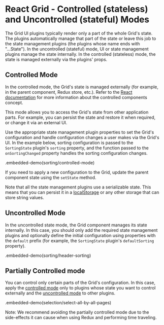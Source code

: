 # React Grid - Controlled (stateless) and Uncontrolled (stateful) Modes

The Grid UI plugins typically render only a part of the whole Grid's state. The plugins automatically manage that part of the state or leave this job to the state management plugins (the plugins whose name ends with "...State"). In the uncontrolled (stateful) mode, UI or state management plugins manage the state internally. In the controlled (stateless) mode, the state is managed externally via the plugins' props.

## Controlled Mode

In the controlled mode, the Grid's state is managed externally (for example, in the parent component, Redux store, etc.). Refer to the [React documentation](https://facebook.github.io/react/docs/forms.html#controlled-components) for more information about the controlled components concept.

This mode allows you to access the Grid's state from other application parts. For example, you can persist the state and restore it when required, or change it via an external UI.

Use the appropriate state management plugin properties to set the Grid's configuration and handle configuration changes a user makes via the Grid's UI. In the example below, sorting configuration is passed to the `SortingState` plugin's `sorting` property, and the function passed to the `onSortingChanged` property handles the sorting configuration changes.

.embedded-demo(sorting/controlled-mode)

If you need to apply a new configuration to the Grid, update the parent component state using the `setState` method.

Note that all the state management plugins use a serializable state. This means that you can persist it in a [localStorage](https://developer.mozilla.org/en/docs/Web/API/Window/localStorage) or any other storage that can store string values.

## Uncontrolled Mode

In the uncontrolled state mode, the Grid component manages its state internally. In this case, you should only add the required state management plugins and optionally define the initial configuration using properties with the `default` prefix (for example, the `SortingState` plugin's `defaultSorting` property).

.embedded-demo(sorting/header-sorting)

## Partially Controlled mode

You can control only certain parts of the Grid's configuration. In this case, apply the [controlled mode](#controlled-mode) only to plugins whose state you want to control externally and the [uncontrolled mode](#uncontrolled-mode) to other plugins.

.embedded-demo(selection/select-all-by-all-pages)

Note: We recommend avoiding the partially controlled mode due to the side-effects it can cause when using Redux and performing time traveling.
